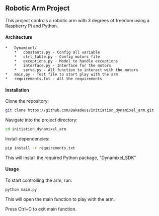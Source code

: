 ## Robotic Arm Project

This project controls a robotic arm with 3 degrees of freedom using a Raspberry
Pi and Python.

#### Architecture

    *   Dynamixel/
        *   constants.py - Config all variable
        *   ctrl_table.py - Config motors file
        *   exceptions.py - Model to handle exceptions
        *   interface.py - Interface for the motors
        *   servo.py - All function to interact with the motors
    *   main.py - Test file to start play with the arm
    *   requirements.txt - All the requirements

#### Installation

Clone the repository:

```bash
git clone https://github.com/Bakadeus/initiation_dynamixel_arm.git
```

Navigate into the project directory:

```bash
cd initiation_dynamixel_arm
```

Install dependencies:

```bash
pip install -r requirements.txt
```

This will install the required Python package, "Dynamixel_SDK"

#### Usage

To start controlling the arm, run:

```bash
python main.py
```

This will open the main function to play with the arm.

Press Ctrl+C to exit main function.

